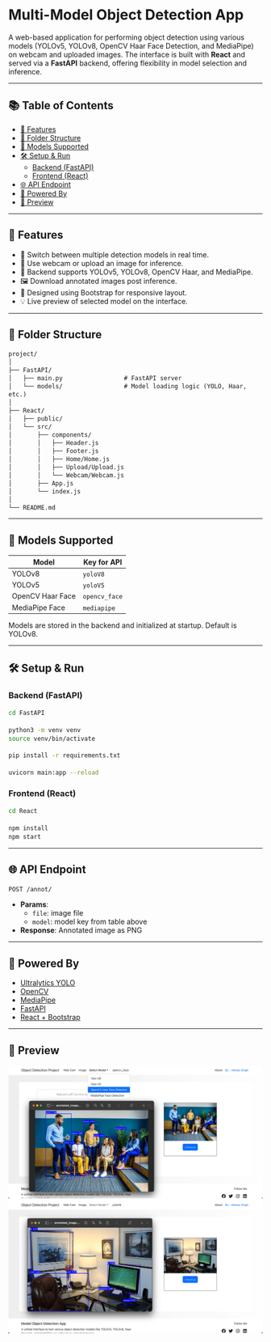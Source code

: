 # Multi-Model Object Detection App

A web-based application for performing object detection using various models (YOLOv5, YOLOv8, OpenCV Haar Face Detection, and MediaPipe) on webcam and uploaded images. The interface is built with **React** and served via a **FastAPI** backend, offering flexibility in model selection and inference.

---

## 📚 Table of Contents

- [🚀 Features](#-features)
- [📁 Folder Structure](#-folder-structure)
- [🧪 Models Supported](#-models-supported)
- [🛠️ Setup & Run](#️-setup--run)
  - [Backend (FastAPI)](#backend-fastapi)
  - [Frontend (React)](#frontend-react)
- [🌐 API Endpoint](#-api-endpoint)
- [🧠 Powered By](#-powered-by)
- [📸 Preview](#-preview)

---

## 🚀 Features

-  🔄 Switch between multiple detection models in real time.
-  📸 Use webcam or upload an image for inference.
-  🧠 Backend supports YOLOv5, YOLOv8, OpenCV Haar, and MediaPipe.
-  🖼️ Download annotated images post inference.
-  🧰 Designed using Bootstrap for responsive layout.
-  💡 Live preview of selected model on the interface.

---

## 📁 Folder Structure

```
project/
│
├── FastAPI/
│   ├── main.py                 # FastAPI server
│   └── models/                 # Model loading logic (YOLO, Haar, etc.)
│
├── React/
│   ├── public/
│   └── src/
│       ├── components/
│       │   ├── Header.js
│       │   ├── Footer.js
│       │   ├── Home/Home.js
│       │   ├── Upload/Upload.js
│       │   └── Webcam/Webcam.js
│       ├── App.js
│       └── index.js
│
└── README.md
```

---

## 🧪 Models Supported

| Model            | Key for API   |
| ---------------- | ------------- |
| YOLOv8           | `yoloV8`      |
| YOLOv5           | `yoloV5`      |
| OpenCV Haar Face | `opencv_face` |
| MediaPipe Face   | `mediapipe`   |

Models are stored in the backend and initialized at startup. Default is YOLOv8.

---

## 🛠️ Setup & Run

### Backend (FastAPI)

```bash
cd FastAPI

python3 -m venv venv
source venv/bin/activate

pip install -r requirements.txt

uvicorn main:app --reload
```

### Frontend (React)

```bash
cd React

npm install
npm start
```

---

## 🌐 API Endpoint

`POST /annot/`

-  **Params**:
   -  `file`: image file
   -  `model`: model key from table above
-  **Response**: Annotated image as PNG

---

## 🧠 Powered By

-  [Ultralytics YOLO](https://github.com/ultralytics/ultralytics)
-  [OpenCV](https://opencv.org/)
-  [MediaPipe](https://mediapipe.dev/)
-  [FastAPI](https://fastapi.tiangolo.com/)
-  [React + Bootstrap](https://react-bootstrap.github.io/)

---

## 📸 Preview

<img src="React/public/preview-1.png" alt="alt text" style="width: 600px;" />

<img src="React/public/preview-2.png" alt="alt text" style="width: 600px;" />
